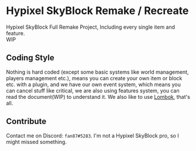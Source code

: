 # Hypixel SkyBlock Remake / Recreate

Hypixel SkyBlock Full Remake Project, Including every single item and feature.<br>WIP

## Coding Style

Nothing is hard coded (except some basic systems like world management, players management etc.), means you can create your own item or block etc. with a plugin, and we have our own event system, which means you can cancel stuff like critical, we are also using features system, you can read the document(WIP) to understand it. We also like to use [Lombok](https://projectlombok.org/), that's all.

## Contribute

Contact me on Discord: `fan87#5283`. I'm not a Hypixel SkyBlock pro, so I might missed something.

